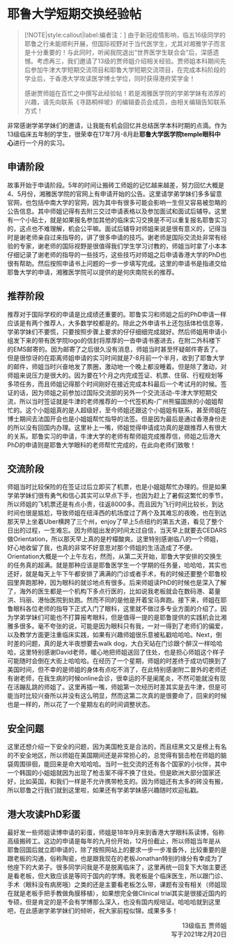 # 耶鲁大学短期交换经验帖

> [!NOTE|style:callout|label:编者注：]
> 由于新冠疫情影响，临五16级同学的耶鲁之行未能顺利开展，但国际视野对于当代医学生，尤其对湘雅学子而言是十分重要的！与此同时，听闻我院退出“世界医学生联合会”后，深感遗憾。考虑再三，我们邀请了13级的贾师姐介绍相关经验。贾师姐本科期间先后参加牛津大学短期交流项目和耶鲁大学短期交流项目，在完成本科阶段的学业后，于香港大学攻读医学博士学位，同时获得港府奖学金！
>
> 感谢贾师姐在百忙之中撰写此经验帖！若是湘雅医学院的学弟学妹有浓厚的兴趣，请先向联系《寻路桐梓坡》的编辑委员会成员，由相关编辑告知联系方式！

非常感谢学弟学妹们的邀请，让我能有机会回忆并总结医学本科时期的点滴。作为13级临床五年制的学生，很荣幸在17年7月-8月赴**耶鲁大学医学院temple眼科中心**进行一个月的实习。

## 申请阶段

故事开始于申请阶段。5年的时间让搬砖工师姐的记忆越来越差，努力回忆大概是4、5月份，湘雅医学院的官网上有申请开始的公告。这里请学弟学妹们多多留意官网，也包括中南大学的官网，因为其中有很多可能会影响一生但又容易被忽略的公告信息。其中师姐记得有去附三交过申请表格以及参加面试和面试后辅导。这里有一个小贴士，就是如果报名参加其他的临床实习交换是不可以重复报名耶鲁实习的，这点也不难理解，机会公平嘛。面试后辅导对师姐来说是很有意义的，记得当时是谢老师亲自过来指导的，讲了很多申请的技巧。谢老师是国际交流处非常有经验的专家，谢老师的国际视野是很值得我们学生学习讨教的，师姐当时拿了小本本仔细记录了谢老师的指导的一些技巧，这些技巧对师姐之后申请香港大学的PhD也很有帮助。然后按照申请书上问题的一步一步填写完成。这里的申请书是指递交给耶鲁大学的申请，湘雅医学院可以提供的是何庆南院长的推荐。

## 推荐阶段

推荐对于国际学校的申请是比成绩还重要的。耶鲁实习和师姐之后的PhD申请一样应该是有两个推荐人，大多数学校都是的。除此之外申请书上还包括体检信息等，学弟学妹们不要慌，只要按照步骤上要求的仔仔细细完成就好。然后师姐用申请小组发下来的带有医学院logo的信封将厚厚的一沓申请书塞进去，在附二外科楼下的EMS邮寄的。因为邮寄了之后很久没有消息，师姐当时甚至怀疑邮件寄丢了。但是很惊讶的在距离师姐申请的实习时间就是7-8月前一个半月，收到了耶鲁大学的邮件，师姐当时兴奋地发了票圈，激动地一个晚上都没睡着。但是除了激动，对师姐来说压力是很大的。因为要在1个月之内完成签证、机票、住宿、行程规划等多项任务，而且师姐记得那个时间刚好在接近完成本科最后一个考试月的时候。签证的话，因为师姐之前参加过国际交流部的另外一个交流活动-牛津大学短期交流，所以当时签证就是牛津的老师推荐的一个代签机构-广州熊猫国旅的小姐姐帮忙的。这个小姐姐真的是人超级好，至今师姐还跟这个小姐姐有联系，甚至师姐在博士期间去法国开会也是小姐姐帮忙指导的法签。但是因为最后是通过香港身份走的所以没有回国内办理。这里补上一嘴，师姐觉得申请成功真的是跟推荐人有很大的关系。耶鲁实习的申请，牛津大学的老师有帮师姐完成推荐信，师姐之后港大PhD的申请则是耶鲁大学眼科的老师帮忙完成的，在此向老师们致敬！

## 交流阶段

师姐当时比较保险的在签证过后立即买了机票，也是小姐姐帮忙办理的。但是如果学弟学妹们很有勇气和信心其实可以早点下手，也因为赶上了暑假这繁忙的季节，所以师姐的飞机票还是有点小贵，往返8000多。而且因为飞行时间比较长，到达时间也很是尴尬，导致师姐在纽泽西的机场度过了两个及其难忘的夜晚，也在到达那天早上坐着Uber横跨了三个州，enjoy了早上5点纽约的第五大道，看见了整个日出的过程，一生难忘。因为师姐出发的时间太过自信，当天早上就要去CEDARS做Orientation，所以那天早上真的是柠檬酸爽。这里特别感谢临八的一个师姐，好心地收留了我，也真的非常不好意思对那个师姐的生活造成了不便。Orientation大概是一个上午左右，然而，从第二天开始，耶鲁大学安排的交换生的任务真的超满。就是那种应该是耶鲁医学生一个学期的任务量，哈哈哈，其实也还好，就是每天上午下午都安排了满满的门诊或者手术，有的时候还要整个耶鲁校园里奔跑那种，因为眼科的就诊地点有很多。后来师姐读PhD的时候也是深入了解了，海外的医生都是一个机构下多点行医的，比如说我老板就会在数码港、葛量洪、玛丽、港怡医院到处跑。然而不同的是他是开着宝马奔跑。接下来，师姐在耶鲁眼科各位老师的指导下正式入门了眼科，这里就不做过多专业方面的介绍了。因为学弟学妹们可能也不打算报考眼科，但是值得一提的是耶鲁提供的实践机会比湘雅多很多。毫不夸张的说，可能是因为眼科只有我，一对一得到了老师们的偏爱，以及教学方面更注重临床实践，如果有兴趣师姐很乐意被私戳哈哈哈。Next，倒时差的问题，真的是大半夜想要去walk dog，大白天站在门诊跟个醉汉一样哈哈哈，这里特别感谢David老师，暖心地把师姐送回了住处，也是担心师姐这个样子可能随时会倒在大街上哈哈哈。在经历了一个星期，师姐的时差终于成功切换到了美国时间，但不幸的是师姐的身体有点吃不消了，在此特别感谢附二普外的老师还有谢老师，在我生病的时候online会诊，很幸运的不是阑尾炎，不然可能就没有现在活蹦乱跳的师姐了。这里再插一嘴，师姐第一次经历时差其实是去牛津，但是可能当时比较兴奋所以并没有这么明显，然而这第二次真的是很要命了，回来的时候也是一样的，所以花了一个星期左右的时间调整状态。

## 安全问题

这里还想介绍一下安全的问题，因为美国枪支是合法的，而且纽黑文又是榜上有名的不安全地区，所以师姐在美国期间还是非常担心的，总觉得有狙击枪在师姐的脑袋周围徘徊，能回来是命大哈哈哈。当时一批交流的还有各个国家的小伙伴，其中一个韩国的小姐姐就因为出现了枪击案不得不换了住处。但是欧洲大部分国家还好，比如英国，和我们一样是不允许携带枪支的。因为师姐还有太多的砖没有搬，所以耶鲁之行我们就到这里啦，如果还有学弟学妹感兴趣随时欢迎私戳。

## 港大攻读PhD彩蛋

最好发一些师姐读博申请的彩蛋，师姐是18年9月来到香港大学眼科系读博，俗称高级搬砖工。这边的申请是每年的九月份开始，12月份截止，所以师姐当年是从耶鲁回国后就立即申请的，除了按照网站上的要求一步一步准备外，比较重要的是跟老板的沟通，俗称陶瓷，也是跟我现在的老板Jonathan特别的缘分有幸成为了他座下的大弟子。很多同学问我是不是脱离临床了，这里再统一回复下大咖主要还是看老板，但大致应该是等同于国内的学博。我老板是个临床医生，所以跟门诊、手术（眼科没有病房哦）之类的还是主要看老板怎么带，课题有没有相关（师姐现在就是老板手把手教做角膜移植），如果想完全做Clinical trial其实是很接近国内的专硕，但是肯定的是不会有学博那么深入，也没有国内规培证。哈哈哈就到这里吧，在此感谢学弟学妹们的倾听，祝大家前程似锦，成果多多！

<p align="right">13级临五 贾师姐<br/>写于2021年2月20日</p>